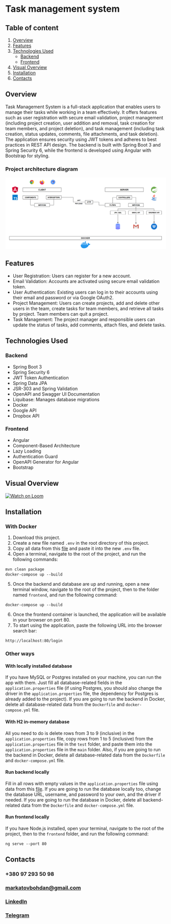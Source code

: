 # Task management system
## Table of content
1. [Overview](#overview)
2. [Features](#features)
3. [Technologies Used](#technologies-used)
    * [Backend](#backend)
    * [Frontend](#frontend)
4. [Visual Overview](#visual-overview)
5. [Installation](#installation)
6. [Contacts](#contacts)
## Overview
Task Management System is a full-stack application that enables users to manage their tasks while working in a team effectively.
It offers features such as user registration with secure email validation, project management (including project creation,
user addition and removal, task creation for team members, and project deletion), and task management (including task creation,
status updates, comments, file attachments, and task deletion). The application ensures security using JWT tokens 
and adheres to best practices in REST API design. The backend is built with Spring Boot 3 and Spring Security 6,
while the frontend is developed using Angular with Bootstrap for styling.
### Project architecture diagram
![](images/DIAGRAM.png)
## Features
* User Registration: Users can register for a new account.
* Email Validation: Accounts are activated using secure email validation token.
* User Authentication: Existing users can log in to their accounts using their email and password or via Google OAuth2.
* Project Management: Users can create projects, add and delete other users in the team, create tasks for team members, and retrieve all tasks by project. Team members can quit a project.
* Task Management: The project manager and responsible users can update the status of tasks, add comments, attach files, and delete tasks.
## Technologies Used
### Backend
* Spring Boot 3
* Spring Security 6
* JWT Token Authentication
* Spring Data JPA
* JSR-303 and Spring Validation
* OpenAPI and Swagger UI Documentation
* Liquibase: Manages database migrations
* Docker
* Google API
* Dropbox API
### Frontend
* Angular
* Component-Based Architecture
* Lazy Loading
* Authentication Guard
* OpenAPI Generator for Angular
* Bootstrap
## Visual Overview
[![Watch on Loom](https://img.shields.io/badge/Watch%20on-Loom-00a4d9)](https://www.loom.com/share/)
## Installation
### With Docker
1. Download this project.
2. Create a new file named `.env` in the root directory of this project.
3. Copy all data from this [file](https://drive.google.com/file/d/1BMgBb2hqjRVglaZo6E9Ob4sNM-SuGKB8/view?usp=sharing) and paste it into the new `.env` file.
4. Open a terminal, navigate to the root of the project, and run the following commands:
```
mvn clean package
docker-compose up --build
```
5. Once the backend and database are up and running, open a new terminal window, navigate to the root of the project, then to the folder named `frontend`, and run the following command:
```
docker-compose up --build
```
6. Once the frontend container is launched, the application will be available in your browser on port 80.
7. To start using the application, paste the following URL into the browser search bar:
```
http://localhost:80/login
```
### Other ways
#### With locally installed database
If you have MySQL or Postgres installed on your machine, you can run the app with them. Just fill all database-related fields in the `application.properties` file (if using Postgres, you should also change the driver in the `application.properties` file, the dependency for Postgres is already added to the project). If you are going to run the backend in Docker, delete all database-related data from the `Dockerfile` and `docker-compose.yml` file.
#### With H2 in-memory database
All you need to do is delete rows from 3 to 9 (inclusive) in the `application.properties` file, copy rows from 1 to 5 (inclusive) from the `application.properties` file in the `test` folder, and paste them into the `application.properties` file in the `main` folder. Also, if you are going to run the backend in Docker, delete all database-related data from the `Dockerfile` and `docker-compose.yml` file.
#### Run backend locally
Fill in all rows with empty values in the `application.properties` file using data from this [file](https://drive.google.com/file/d/1BMgBb2hqjRVglaZo6E9Ob4sNM-SuGKB8/view?usp=sharing). If you are going to run the database locally too, change the database URL, username, and password to your own, and the driver if needed. If you are going to run the database in Docker, delete all backend-related data from the `Dockerfile` and `docker-compose.yml` file.
#### Run frontend locally
If you have Node.js installed, open your terminal, navigate to the root of the project, then to the `frontend` folder, and run the following command:
```
ng serve --port 80
```
## Contacts
### +380 97 293 50 98
### markatovbohdan@gmail.com
### [LinkedIn](https://www.linkedin.com/in/bohdan-markatov)
### [Telegram](https://t.me/BogdanMarkatov)
